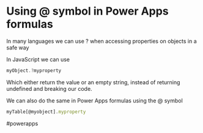 # Using @ symbol in Power Apps formulas

In many languages we can use ? when accessing properties on objects in a safe way

In JavaScript we can use

```js
myObject.?myproperty
```

Which either return the value or an empty string, instead of returning undefined and breaking our code.

We can also do the same in Power Apps formulas using the @ symbol

```js
myTable[@myobject].myproperty
```

#powerapps